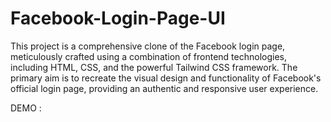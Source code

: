 # Facebook-Login-Page-UI
This project is a comprehensive clone of the Facebook login page, meticulously crafted using a combination of frontend technologies, including HTML, CSS, and the powerful Tailwind CSS framework. The primary aim is to recreate the visual design and functionality of Facebook's official login page, providing an authentic and responsive user experience.

DEMO : 
